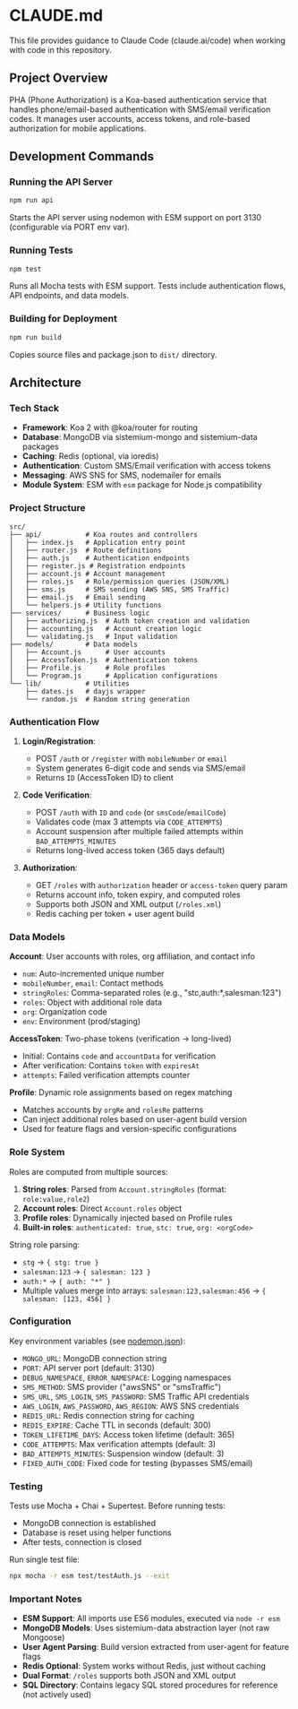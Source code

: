 # CLAUDE.md

This file provides guidance to Claude Code (claude.ai/code) when working with code in this repository.

## Project Overview

PHA (Phone Authorization) is a Koa-based authentication service that handles phone/email-based authentication with SMS/email verification codes. It manages user accounts, access tokens, and role-based authorization for mobile applications.

## Development Commands

### Running the API Server
```bash
npm run api
```
Starts the API server using nodemon with ESM support on port 3130 (configurable via PORT env var).

### Running Tests
```bash
npm test
```
Runs all Mocha tests with ESM support. Tests include authentication flows, API endpoints, and data models.

### Building for Deployment
```bash
npm run build
```
Copies source files and package.json to `dist/` directory.

## Architecture

### Tech Stack
- **Framework**: Koa 2 with @koa/router for routing
- **Database**: MongoDB via sistemium-mongo and sistemium-data packages
- **Caching**: Redis (optional, via ioredis)
- **Authentication**: Custom SMS/Email verification with access tokens
- **Messaging**: AWS SNS for SMS, nodemailer for emails
- **Module System**: ESM with `esm` package for Node.js compatibility

### Project Structure

```
src/
├── api/           # Koa routes and controllers
│   ├── index.js   # Application entry point
│   ├── router.js  # Route definitions
│   ├── auth.js    # Authentication endpoints
│   ├── register.js # Registration endpoints
│   ├── account.js # Account management
│   ├── roles.js   # Role/permission queries (JSON/XML)
│   ├── sms.js     # SMS sending (AWS SNS, SMS Traffic)
│   ├── email.js   # Email sending
│   └── helpers.js # Utility functions
├── services/      # Business logic
│   ├── authorizing.js  # Auth token creation and validation
│   ├── accounting.js   # Account creation logic
│   └── validating.js   # Input validation
├── models/        # Data models
│   ├── Account.js      # User accounts
│   ├── AccessToken.js  # Authentication tokens
│   ├── Profile.js      # Role profiles
│   └── Program.js      # Application configurations
└── lib/           # Utilities
    ├── dates.js   # dayjs wrapper
    └── random.js  # Random string generation
```

### Authentication Flow

1. **Login/Registration**:
   - POST `/auth` or `/register` with `mobileNumber` or `email`
   - System generates 6-digit code and sends via SMS/email
   - Returns `ID` (AccessToken ID) to client

2. **Code Verification**:
   - POST `/auth` with `ID` and `code` (or `smsCode`/`emailCode`)
   - Validates code (max 3 attempts via `CODE_ATTEMPTS`)
   - Account suspension after multiple failed attempts within `BAD_ATTEMPTS_MINUTES`
   - Returns long-lived access token (365 days default)

3. **Authorization**:
   - GET `/roles` with `authorization` header or `access-token` query param
   - Returns account info, token expiry, and computed roles
   - Supports both JSON and XML output (`/roles.xml`)
   - Redis caching per token + user agent build

### Data Models

**Account**: User accounts with roles, org affiliation, and contact info
- `num`: Auto-incremented unique number
- `mobileNumber`, `email`: Contact methods
- `stringRoles`: Comma-separated roles (e.g., "stc,auth:*,salesman:123")
- `roles`: Object with additional role data
- `org`: Organization code
- `env`: Environment (prod/staging)

**AccessToken**: Two-phase tokens (verification → long-lived)
- Initial: Contains `code` and `accountData` for verification
- After verification: Contains `token` with `expiresAt`
- `attempts`: Failed verification attempts counter

**Profile**: Dynamic role assignments based on regex matching
- Matches accounts by `orgRe` and `rolesRe` patterns
- Can inject additional roles based on user-agent build version
- Used for feature flags and version-specific configurations

### Role System

Roles are computed from multiple sources:
1. **String roles**: Parsed from `Account.stringRoles` (format: `role:value,role2`)
2. **Account roles**: Direct `Account.roles` object
3. **Profile roles**: Dynamically injected based on Profile rules
4. **Built-in roles**: `authenticated: true`, `stc: true`, `org: <orgCode>`

String role parsing:
- `stg` → `{ stg: true }`
- `salesman:123` → `{ salesman: 123 }`
- `auth:*` → `{ auth: "*" }`
- Multiple values merge into arrays: `salesman:123,salesman:456` → `{ salesman: [123, 456] }`

### Configuration

Key environment variables (see [nodemon.json](nodemon.json)):
- `MONGO_URL`: MongoDB connection string
- `PORT`: API server port (default: 3130)
- `DEBUG_NAMESPACE`, `ERROR_NAMESPACE`: Logging namespaces
- `SMS_METHOD`: SMS provider ("awsSNS" or "smsTraffic")
- `SMS_URL`, `SMS_LOGIN`, `SMS_PASSWORD`: SMS Traffic API credentials
- `AWS_LOGIN`, `AWS_PASSWORD`, `AWS_REGION`: AWS SNS credentials
- `REDIS_URL`: Redis connection string for caching
- `REDIS_EXPIRE`: Cache TTL in seconds (default: 300)
- `TOKEN_LIFETIME_DAYS`: Access token lifetime (default: 365)
- `CODE_ATTEMPTS`: Max verification attempts (default: 3)
- `BAD_ATTEMPTS_MINUTES`: Suspension window (default: 3)
- `FIXED_AUTH_CODE`: Fixed code for testing (bypasses SMS/email)

### Testing

Tests use Mocha + Chai + Supertest. Before running tests:
- MongoDB connection is established
- Database is reset using helper functions
- After tests, connection is closed

Run single test file:
```bash
npx mocha -r esm test/testAuth.js --exit
```

### Important Notes

- **ESM Support**: All imports use ES6 modules, executed via `node -r esm`
- **MongoDB Models**: Uses sistemium-data abstraction layer (not raw Mongoose)
- **User Agent Parsing**: Build version extracted from user-agent for feature flags
- **Redis Optional**: System works without Redis, just without caching
- **Dual Format**: `/roles` supports both JSON and XML output
- **SQL Directory**: Contains legacy SQL stored procedures for reference (not actively used)
